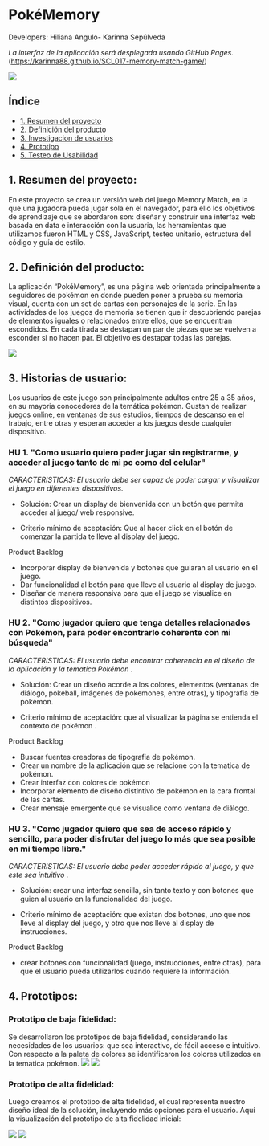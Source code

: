 # PokéMemory

Developers: Hiliana Angulo- Karinna Sepúlveda

_La interfaz de la aplicación será desplegada usando GitHub Pages._
 (https://karinna88.github.io/SCL017-memory-match-game/)

<img src=src\assets\images\Interfaz_de_bienvenidaREADME.png >

## Índice

- [1. Resumen del proyecto](#1-resumen-del-proyecto)
- [2. Definición del producto](#2-definición-del-producto)
- [3. Investigacion de usuarios](#3-investigacion-de-usuaries)
- [4. Prototipo](#4-prototipo)
- [5. Testeo de Usabilidad](#5-testeo-de-usabilidad)


## 1. Resumen del proyecto:
En este proyecto se crea un versión web del juego Memory Match, en la que una jugadora pueda jugar sola en el navegador, para ello los objetivos de aprendizaje que se abordaron son: diseñar y construir una interfaz web basada en data e interacción con la usuaria, las herramientas que utilizamos fueron HTML y CSS, JavaScript, testeo unitario, estructura del código y guía de estilo.
## 2. Definición del producto:

La aplicación “PokéMemory”, es una página web orientada principalmente a seguidores de pokémon en donde pueden poner a prueba su memoria visual, cuenta con un set de cartas con personajes de la serie.
En las actividades de los juegos de memoria se tienen que ir descubriendo parejas de elementos iguales o relacionados entre ellos, que se encuentran escondidos. En cada tirada se destapan un par de piezas que se vuelven a esconder si no hacen par. El objetivo es destapar todas las parejas.

<img src=src\assets\images\barra.jpg>

## 3. Historias de usuario:
Los usuarios de este juego son principalmente adultos entre 25 a 35 años, en su mayoria conocedores de la temática pokémon.
Gustan de realizar juegos online, en ventanas de sus estudios, tiempos de descanso en el trabajo, entre otras y esperan acceder a los juegos desde cualquier dispositivo.

### HU 1. "Como usuario quiero poder jugar sin registrarme, y acceder al juego tanto de mi pc como del celular"

_CARACTERISTICAS:  El usuario debe ser capaz de poder cargar y visualizar el juego en diferentes dispositivos._

* Solución: Crear un display de bienvenida con un botón que permita acceder al juego/ web responsive.

* Criterio mínimo de aceptación: Que al hacer click en el botón de comenzar la partida te lleve al display del juego.

Product Backlog
- Incorporar display de bienvenida y botones que guiaran al usuario en el juego.
- Dar funcionalidad al botón para que lleve al usuario al display de juego.
- Diseñar de manera responsiva para que el juego se visualice en distintos dispositivos. 


### HU 2. "Como jugador quiero que tenga detalles relacionados con Pokémon, para poder encontrarlo coherente con mi búsqueda"
_CARACTERISTICAS: El usuario debe encontrar coherencia en el diseño de la aplicación y la tematica Pokémon ._

* Solución: Crear un diseño acorde a los colores, elementos (ventanas de diálogo, pokeball, imágenes de pokemones, entre otras), y tipografia de pokémon.

* Criterio mínimo de aceptación: que al visualizar la página se entienda el contexto de pokémon .

Product Backlog
- Buscar fuentes creadoras de tipografia de pokémon. 
- Crear un nombre de la aplicación que se relacione con la tematica de pokémon.
- Crear interfaz con colores de pokémon
- Incorporar elemento de diseño distintivo de pokémon en la cara frontal de las cartas.
- Crear mensaje emergente que se visualice como ventana de diálogo.


### HU 3. "Como jugador quiero que sea de acceso rápido y sencillo, para poder disfrutar del juego lo más que sea posible en mi tiempo libre."
_CARACTERISTICAS: El usuario debe poder acceder rápido al juego, y que este sea intuitivo ._

* Solución: crear una interfaz sencilla, sin tanto texto y con botones que guien al usuario en la funcionalidad del juego.

* Criterio mínimo de aceptación: que existan dos botones, uno que nos lleve al display del juego, y otro que nos lleve al display de instrucciones.

Product Backlog
- crear botones con funcionalidad (juego, instrucciones, entre otras), para que el usuario pueda utilizarlos cuando requiere la información.

  


## 4. Prototipos:

### Prototipo de baja fidelidad: 
Se desarrollaron los prototipos de baja fidelidad, considerando las necesidades de los usuarios: que sea interactivo, de fácil acceso e intuitivo. Con respecto a la paleta de colores se identificaron los colores utilizados en la tematica pokémon. 
<img src=src\assets\images\vista1.jpg>
<img src=src\assets\images\vista2.jpg>

### Prototipo de alta fidelidad:
Luego creamos el prototipo de alta fidelidad, el cual representa nuestro diseño ideal de la solución, incluyendo más opciones para el usuario. Aquí la visualización del prototipo de alta fidelidad inicial:

<img src=src\assets\images\prototipoAltaVista1.jpg>
<img src=src\assets\images\prototipoAltaVista2.jpg>





